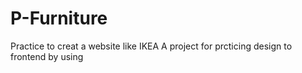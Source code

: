 # P-Furniture
 Practice to creat a website like IKEA
A project for prcticing design to frontend by using

